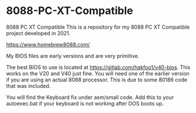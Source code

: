 # 8088-PC-XT-Compatible
8088 PC XT Compatible
This is a repository for my 8088 PC XT Compatible project developed in 2021. 

https://www.homebrew8088.com/

My BIOS files are early versions and are very primitive.

The best BIOS to use is located at https://gitlab.com/hakfoo1/v40-bios. This works on the V20 and V40 just fine. You will need one of the earlier version if you are using an actual 8088 processor. This is due to some 80186 code that was included. 

You will find the Keyboard fix under asm/small code. Add this to your autoexec.bat if your keyboard is not working after DOS boots up. 
